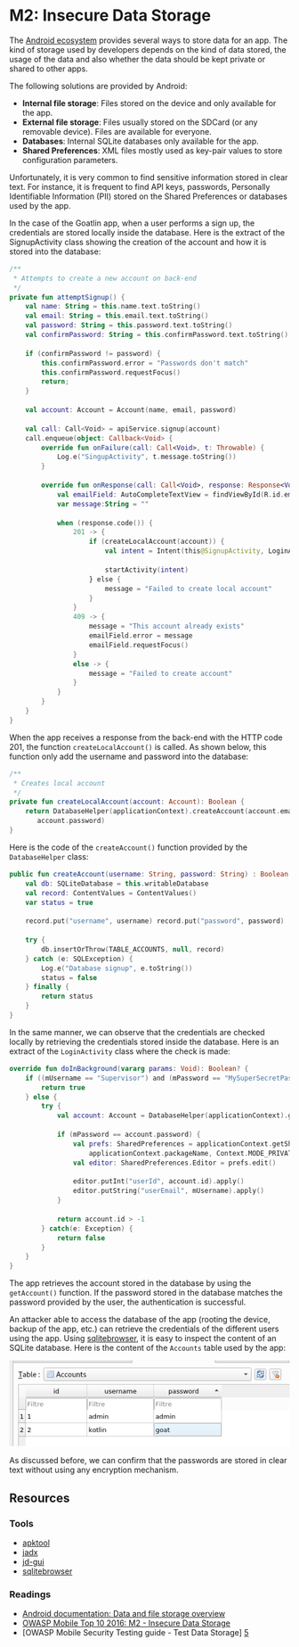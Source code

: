 M2: Insecure Data Storage
=========================

The [Android ecosystem][7] provides several ways to store data for an app.  The
kind of storage used by developers depends on the kind of data stored, the usage
of the data and also whether the data should be kept private or shared to other
apps.

The following solutions are provided by Android:
* **Internal file storage**: Files stored on the device and only available for
  the app.
* **External file storage**: Files usually stored on the SDCard (or any
  removable device). Files are available for everyone.
* **Databases**: Internal SQLite databases only available for the app.
* **Shared Preferences**: XML files mostly used as key-pair values to store
  configuration parameters.

Unfortunately, it is very common to find sensitive information stored in clear
text. For instance, it is frequent to find API keys, passwords, Personally
Identifiable Information (PII) stored on the Shared Preferences or databases
used by the app.

In the case of the Goatlin app, when a user performs a sign up, the
credentials are stored locally inside the database. Here is the extract of the
SignupActivity class showing the creation of the account and how it is stored
into the database:

```kotlin
/**
 * Attempts to create a new account on back-end
 */
private fun attemptSignup() {
    val name: String = this.name.text.toString()
    val email: String = this.email.text.toString()
    val password: String = this.password.text.toString()
    val confirmPassword: String = this.confirmPassword.text.toString()

    if (confirmPassword != password) {
        this.confirmPassword.error = "Passwords don't match"
        this.confirmPassword.requestFocus()
        return;
    }

    val account: Account = Account(name, email, password)

    val call: Call<Void> = apiService.signup(account)
    call.enqueue(object: Callback<Void> {
        override fun onFailure(call: Call<Void>, t: Throwable) {
            Log.e("SingupActivity", t.message.toString())
        }

        override fun onResponse(call: Call<Void>, response: Response<Void>) {
            val emailField: AutoCompleteTextView = findViewById(R.id.email)
            var message:String = ""

            when (response.code()) {
                201 -> {
                    if (createLocalAccount(account)) {
                        val intent = Intent(this@SignupActivity, LoginActivity::class.java)

                        startActivity(intent)
                    } else {
                        message = "Failed to create local account"
                    }
                }
                409 -> {
                    message = "This account already exists"
                    emailField.error = message
                    emailField.requestFocus()
                }
                else -> {
                    message = "Failed to create account"
                }
            }
        }
    }
}
```

When the app receives a response from the back-end with the HTTP code 201, the
function `createLocalAccount()` is called.
As shown below, this function only add the username and password into the database:

```kotlin
/**
 * Creates local account
 */
private fun createLocalAccount(account: Account): Boolean {
    return DatabaseHelper(applicationContext).createAccount(account.email,
       account.password)
}
```

Here is the code of the `createAccount()` function provided by the
`DatabaseHelper` class:

```kotlin
public fun createAccount(username: String, password: String) : Boolean {
    val db: SQLiteDatabase = this.writableDatabase
    val record: ContentValues = ContentValues()
    var status = true

    record.put("username", username) record.put("password", password)

    try {
        db.insertOrThrow(TABLE_ACCOUNTS, null, record)
    } catch (e: SQLException) {
        Log.e("Database signup", e.toString())
        status = false
    } finally {
        return status
    }
}
```

In the same manner, we can observe that the credentials are checked locally by
retrieving the credentials stored inside the database. Here is an extract of
the `LoginActivity` class where the check is made:

```kotlin
override fun doInBackground(vararg params: Void): Boolean? {
    if ((mUsername == "Supervisor") and (mPassword == "MySuperSecretPassword123!")){
        return true
    } else {
        try {
            val account: Account = DatabaseHelper(applicationContext).getAccount(mUsername)

            if (mPassword == account.password) {
                val prefs: SharedPreferences = applicationContext.getSharedPreferences(
                    applicationContext.packageName, Context.MODE_PRIVATE)
                val editor: SharedPreferences.Editor = prefs.edit()

                editor.putInt("userId", account.id).apply()
                editor.putString("userEmail", mUsername).apply()
            }

            return account.id > -1
        } catch(e: Exception) {
            return false
        }
    }
}
```

The app retrieves the account stored in the database by using the `getAccount()`
function. If the password stored in the database matches the password provided
by the user, the authentication is successful.

An attacker able to access the database of the app (rooting the device, backup
of the app, etc.) can retrieve the credentials of the different users using the
app. Using [sqlitebrowser][4], it is easy to inspect the content of an SQLite
database. Here is the content of the `Accounts` table used by the app:

![Viewing the content of the Goatlin database][sqlitebrowser-database]

As discussed before, we can confirm that the passwords are stored in clear text
without using any encryption mechanism.

## Resources

### Tools

* [apktool][1]
* [jadx][2]
* [jd-gui][3]
* [sqlitebrowser][4]

### Readings

* [Android documentation: Data and file storage overview][7]
* [OWASP Mobile Top 10 2016: M2 - Insecure Data Storage][6]
* [OWASP Mobile Security Testing guide - Test Data Storage] [5]

[1]: https://github.com/skylot/jadx
[2]: http://jd.benow.ca/
[3]: https://ibotpeaches.github.io/Apktool/
[4]: https://sqlitebrowser.org/
[5]: https://github.com/OWASP/owasp-mstg/blob/master/Document/0x05d-Testing-Data-Storage.md
[6]: https://www.owasp.org/index.php/Mobile_Top_10_2016-M2-Insecure_Data_Storage
[7]: https://developer.android.com/guide/topics/data/data-storage
[sqlitebrowser-database]: assets/sqlitebrowser-database.png
